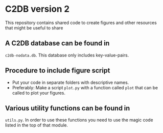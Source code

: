 C2DB version 2
=============

This repository contains shared code to create figures and other
resources that might be useful to share


A C2DB database can be found in
-------------------------------
`c2db-nodata.db`. This database only includes key-value-pairs.


Procedure to include figure script
----------------------------------

- Put your code in separate folders with descriptive names.
- Preferably: Make a script ``plot.py`` with a function called
  ``plot`` that can be called to plot your figures.


Various utility functions can be found in
-----------------------------------------

`utils.py`. In order to use these functions you need to use the magic
code listed in the top of that module.
